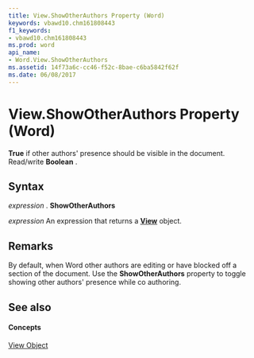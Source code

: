 ```yaml
---
title: View.ShowOtherAuthors Property (Word)
keywords: vbawd10.chm161808443
f1_keywords:
- vbawd10.chm161808443
ms.prod: word
api_name:
- Word.View.ShowOtherAuthors
ms.assetid: 14f73a6c-cc46-f52c-8bae-c6ba5842f62f
ms.date: 06/08/2017
---
```



# View.ShowOtherAuthors Property (Word)

 **True** if other authors' presence should be visible in the document. Read/write **Boolean** .


## Syntax

 _expression_ . **ShowOtherAuthors**

 _expression_ An expression that returns a **[View](Word.View.md)** object.


## Remarks

By default, when Word other authors are editing or have blocked off a section of the document. Use the  **ShowOtherAuthors** property to toggle showing other authors' presence while co authoring.


## See also


#### Concepts


[View Object](Word.View.md)

